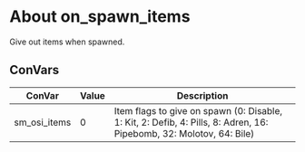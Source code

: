 # About on_spawn_items
Give out items when spawned.

## ConVars
| ConVar                  | Value         | Description                                                                        |
| ----------------------- | ------------- | ---------------------------------------------------------------------------------- |
| sm_osi_items   | 0     | Item flags to give on spawn (0: Disable, 1: Kit, 2: Defib, 4: Pills, 8: Adren, 16: Pipebomb, 32: Molotov, 64: Bile) |
